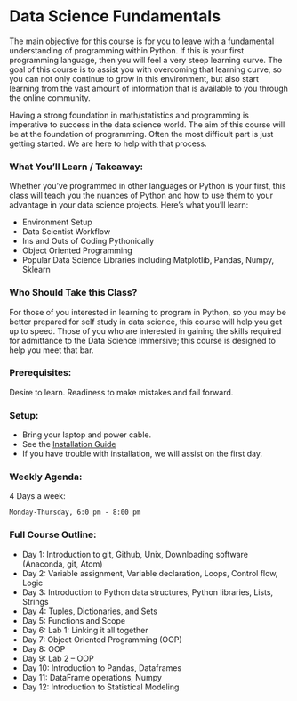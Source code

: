 # Data Science Fundamentals

The main objective for this course is for you to leave with a fundamental understanding of programming within Python.  If this is your first programming language, then you will feel a very steep learning curve.  The goal of this course is to assist you with overcoming that learning curve, so you can not only continue to grow in this environment, but also start learning from the vast amount of information that is available to you through the online community.  

Having a strong foundation in math/statistics and programming is imperative to success in the data science world.  The aim of this course will be at the foundation of programming.  Often the most difficult part is just getting started.  We are here to help with that process.

### What You’ll Learn / Takeaway:

Whether you’ve programmed in other languages or Python is your first, this class will teach you the nuances of Python and how to use them to your advantage in your data science projects. Here’s what you’ll learn:

* Environment Setup
* Data Scientist Workflow
* Ins and Outs of Coding Pythonically
* Object Oriented Programming
* Popular Data Science Libraries including Matplotlib, Pandas, Numpy, Sklearn

### Who Should Take this Class?

For those of you interested in learning to program in Python, so you may be better prepared for self study in data science, this course will help you get up to speed.  Those of you who are interested in gaining the skills required for admittance to the Data Science Immersive; this course is designed to help you meet that bar.

### Prerequisites:

Desire to learn.  Readiness to make mistakes and fail forward.

### Setup: 

* Bring your laptop and power cable.  
* See the [Installation Guide](/introduction)
* If you have trouble with installation, we will assist on the first day.

### Weekly Agenda:

4 Days a week:

    Monday-Thursday, 6:0 pm - 8:00 pm

### Full Course Outline:

* Day 1: Introduction to git, Github, Unix, Downloading software (Anaconda, git, Atom)
* Day 2: Variable assignment, Variable declaration, Loops, Control flow, Logic
* Day 3: Introduction to Python data structures, Python libraries, Lists, Strings
* Day 4: Tuples, Dictionaries, and Sets
* Day 5: Functions and Scope
* Day 6: Lab 1: Linking it all together
* Day 7: Object Oriented Programming (OOP)
* Day 8: OOP
* Day 9: Lab 2 – OOP
* Day 10: Introduction to Pandas, Dataframes
* Day 11: DataFrame operations, Numpy
* Day 12: Introduction to Statistical Modeling
